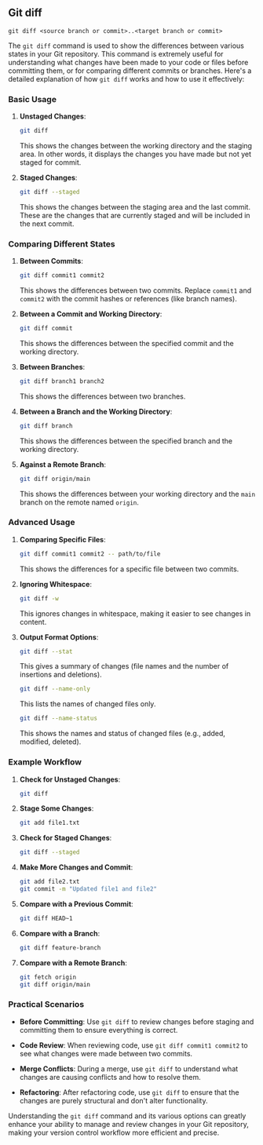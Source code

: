## Git diff

`git diff <source branch or commit>..<target branch or commit>`

The `git diff` command is used to show the differences between various states in your Git repository. This command is extremely useful for understanding what changes have been made to your code or files before committing them, or for comparing different commits or branches. Here's a detailed explanation of how `git diff` works and how to use it effectively:

### Basic Usage

1. **Unstaged Changes**:
   ```sh
   git diff
   ```
   This shows the changes between the working directory and the staging area. In other words, it displays the changes you have made but not yet staged for commit.

2. **Staged Changes**:
   ```sh
   git diff --staged
   ```
   This shows the changes between the staging area and the last commit. These are the changes that are currently staged and will be included in the next commit.

### Comparing Different States

1. **Between Commits**:
   ```sh
   git diff commit1 commit2
   ```
   This shows the differences between two commits. Replace `commit1` and `commit2` with the commit hashes or references (like branch names).

2. **Between a Commit and Working Directory**:
   ```sh
   git diff commit
   ```
   This shows the differences between the specified commit and the working directory.

3. **Between Branches**:
   ```sh
   git diff branch1 branch2
   ```
   This shows the differences between two branches.

4. **Between a Branch and the Working Directory**:
   ```sh
   git diff branch
   ```
   This shows the differences between the specified branch and the working directory.

5. **Against a Remote Branch**:
   ```sh
   git diff origin/main
   ```
   This shows the differences between your working directory and the `main` branch on the remote named `origin`.

### Advanced Usage

1. **Comparing Specific Files**:
   ```sh
   git diff commit1 commit2 -- path/to/file
   ```
   This shows the differences for a specific file between two commits.

2. **Ignoring Whitespace**:
   ```sh
   git diff -w
   ```
   This ignores changes in whitespace, making it easier to see changes in content.

3. **Output Format Options**:
   ```sh
   git diff --stat
   ```
   This gives a summary of changes (file names and the number of insertions and deletions).

   ```sh
   git diff --name-only
   ```
   This lists the names of changed files only.

   ```sh
   git diff --name-status
   ```
   This shows the names and status of changed files (e.g., added, modified, deleted).

### Example Workflow

1. **Check for Unstaged Changes**:
   ```sh
   git diff
   ```

2. **Stage Some Changes**:
   ```sh
   git add file1.txt
   ```

3. **Check for Staged Changes**:
   ```sh
   git diff --staged
   ```

4. **Make More Changes and Commit**:
   ```sh
   git add file2.txt
   git commit -m "Updated file1 and file2"
   ```

5. **Compare with a Previous Commit**:
   ```sh
   git diff HEAD~1
   ```

6. **Compare with a Branch**:
   ```sh
   git diff feature-branch
   ```

7. **Compare with a Remote Branch**:
   ```sh
   git fetch origin
   git diff origin/main
   ```

### Practical Scenarios

- **Before Committing**:
  Use `git diff` to review changes before staging and committing them to ensure everything is correct.

- **Code Review**:
  When reviewing code, use `git diff commit1 commit2` to see what changes were made between two commits.

- **Merge Conflicts**:
  During a merge, use `git diff` to understand what changes are causing conflicts and how to resolve them.

- **Refactoring**:
  After refactoring code, use `git diff` to ensure that the changes are purely structural and don't alter functionality.

Understanding the `git diff` command and its various options can greatly enhance your ability to manage and review changes in your Git repository, making your version control workflow more efficient and precise.
